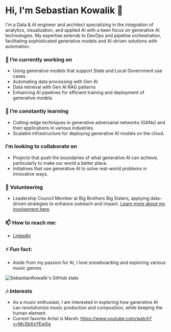 # Hi, I'm Sebastian Kowalik 👋

I'm a Data & AI engineer and architect specializing in the integration of analytics, visualization, and applied AI with a keen focus on generative AI technologies. My expertise extends to DevOps and pipeline orchestration, facilitating sophisticated generative models and AI-driven solutions with automation.

### 🔭 I’m currently working on
- Using generative models that support State and Local Government use cases.
- Automating data processing with Gen AI
- Data retrieval with Gen AI RAG patterns
- Enhancing AI pipelines for efficient training and deployment of generative models.

### 🌱 I’m constantly learning
- Cutting-edge techniques in generative adversarial networks (GANs) and their applications in various industries.
- Scalable infrastructure for deploying generative AI models on the cloud.

### I’m looking to collaborate on
- Projects that push the boundaries of what generative AI can achieve, particularly to make our world a better place.
- Initiatives that use generative AI to solve real-world problems in innovative ways.

### 🤝 Volunteering
- Leadership Council Member at Big Brothers Big Sisters, applying data-driven strategies to enhance outreach and impact. [Learn more about my involvement here](https://www.bigsandkids.org).

### 📫 How to reach me:
- [LinkedIn](https://www.linkedin.com/in/sebastiankowalik)

### ⚡ Fun fact:
- Aside from my passion for AI, I love snowboarding and exploring various music genres.

![SebastianKowalik's GitHub stats](https://github-readme-stats.vercel.app/api?username=yourUsername&show_icons=true&theme=radical)

### 🎶 Interests
- As a music enthusiast, I am interested in exploring how generative AI can revolutionize music production and composition, while keeping the human element.
- Current favorite Artist is Marsh:  https://www.youtube.com/watch?v=McSbXxYEwSg

